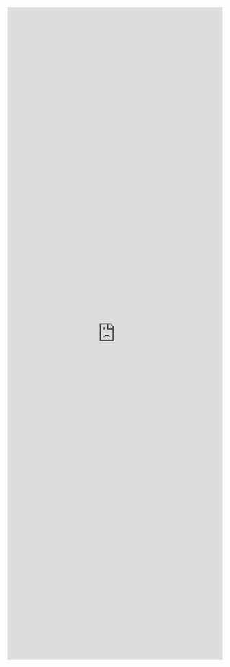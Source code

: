 <iframe src="https://www.linkedin.com/embed/feed/update/urn:li:ugcPost:7185707107646681089" height="1524" width="504" frameborder="0" allowfullscreen="" title="Embedded post"></iframe>
